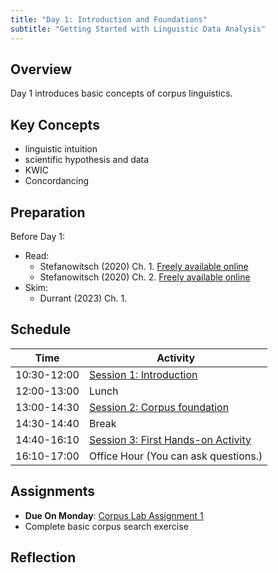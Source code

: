 ```yaml
---
title: "Day 1: Introduction and Foundations"
subtitle: "Getting Started with Linguistic Data Analysis"
---
```


## Overview

Day 1 introduces basic concepts of corpus linguistics.

## Key Concepts

- linguistic intuition
- scientific hypothesis and data
- KWIC
- Concordancing

## Preparation

Before Day 1: 

- Read:
    - Stefanowitsch (2020) Ch. 1. [Freely available online](https://langsci-press.org/catalog/book/148)
    - Stefanowitsch (2020) Ch. 2. [Freely available online](https://langsci-press.org/catalog/book/148)
- Skim:
    - Durrant (2023) Ch. 1.

## Schedule

| Time | Activity |
|------|----------|
| 10:30-12:00 | [Session 1: Introduction](session1.md) |
| 12:00-13:00 | Lunch |
| 13:00-14:30 | [Session 2: Corpus foundation](session2.md) |
| 14:30-14:40 | Break |
| 14:40-16:10 | [Session 3: First Hands-on Activity](session3.md) |
| 16:10-17:00 | Office Hour (You can ask questions.) |

## Assignments

- **Due On Monday**: [Corpus Lab Assignment 1](../../assignments/hands-on-1/)
- Complete basic corpus search exercise


## Reflection


<!-- 
<iframe src="session1-intro/slides/slides.html" width="100%" height="600px" frameborder="0"></iframe>

[View slides in fullscreen](session1-intro/slides/slides.html){target="_blank"} -->


